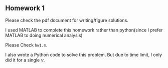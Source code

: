 ## Homework 1
Please check the pdf document for writing/figure solutions. 

I used MATLAB to complete this homework rather than python(since I prefer MATLAB to doing numerical analysis)

Please Check `hw1.m`.

I also wrote a Python code to solve this problem. But due to time limit, I only did it for a single $\nu$.
